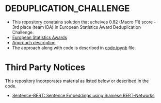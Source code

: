 # DEDUPLICATION_CHALLENGE

- This repository conatains solution that acheives 0.82 (Macro F1) score - 3rd place (team IDA) in European Statistics Award Deduplication Challenge.
- [European Statistics Awards](https://statistics-awards.eu/announcements/winners-wi-1st-round)
- [Approach description](reproducibility_approach_description.pdf)
- The approach along with code is described in [code.ipynb](code.ipynb) file.

# Third Party Notices

This repository incorporates material as listed below or described in the code.

- [Sentence-BERT: Sentence Embeddings using Siamese BERT-Networks](https://huggingface.co/sentence-transformers/distiluse-base-multilingual-cased-v2)
